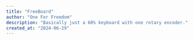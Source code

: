 ```yaml
---
title: "FreeBoard"
author: "One For Freedom"
description: "Basically just a 60% keyboard with one rotary encoder."
created_at: "2024-06-29"
---
```


